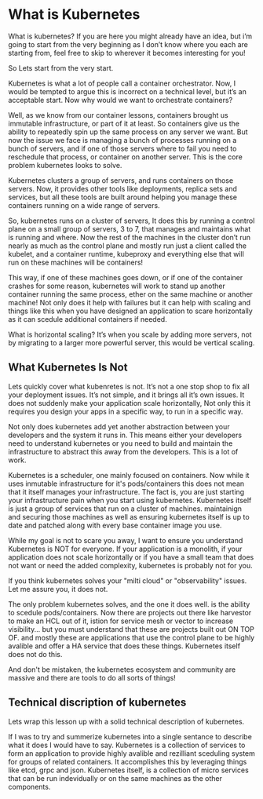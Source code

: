 # What is Kubernetes

What is kubernetes? If you are here you might already have an idea, but i’m going to start from the very beginning as I don’t know where you each are starting from, feel free to skip to wherever it becomes interesting for you!

So Lets start from the very start. 

Kubernetes is what a lot of people call a container orchestrator. Now, I would be tempted to argue this is incorrect on a technical level, but it’s an acceptable start. Now why would we want to orchestrate containers?

Well, as we know from our container lessons, containers brought us immutable infrastructure, or part of it at least. So containers give us the ability to repeatedly spin up the same process on any server we want. But now the issue we face is managing a bunch of processes running on a bunch of servers, and if one of those servers where to fail you need to reschedule that process, or container on another server. This is the core problem kubernetes looks to solve.

Kubernetes clusters a group of servers, and runs containers on those servers. Now, it provides other tools like deployments, replica sets and services, but all these tools are built around helping you manage these containers running on a wide range of servers.

So, kubernetes runs on a cluster of servers, It does this by running a control plane on a small group of servers, 3 to 7, that manages and maintains what is running and where. Now the rest of the machines in the cluster don’t run nearly as much as the control plane and mostly run just a client called the kubelet, and a container runtime, kubeproxy and everything else that will run on these machines will be containers!

This way, if one of these machines goes down, or if one of the container crashes for some reason, kubernetes will work to stand up another container running the same process, ether on the same machine or another machine! Not only does it help with failures but it can help with scaling and things like this when you have designed an application to scare horizontally as it can scedule additional containers if needed.

What is horizontal scaling? It’s when you scale by adding more servers, not by migrating to a larger more powerful server, this would be vertical scaling.

## What Kubernetes Is Not

Lets quickly cover what kubenretes is not. It’s not a one stop shop to fix all your deployment issues. It’s not simple, and it brings all it’s own issues. It does not suddenly make your application scale horizontally, Not only this it requires you design your apps in a specific way, to run in a specific way.

Not only does kubernetes add yet another abstraction between your developers and the system it runs in. This means either your developers need to understand kubernetes or you need to build and maintain the infrastructure to abstract this away from the developers.  This is a lot of work.

Kubernetes is a scheduler, one mainly focused on containers. Now while it uses inmutable infrastructure for it's pods/containers this does not mean that it itself manages your infrastructure. The fact is, you are just starting your infrastructure pain when you start using kubernetes. Kubernetes itself is just a group of services that run on a cluster of machines. maintainign and securing those machines as well as ensuring kubernetes itself is up to date and patched along with every base container image you use.

While my goal is not to scare you away, I want to ensure you understand Kubernetes is NOT for everyone. If your application is a monolith, if your application does not scale horizontally or if you have a small team that does not want or need the added complexity, kubernetes is probably not for you.

If you think kubernetes solves your "milti cloud" or "observability" issues. Let me assure you, it does not.

The only problem kubernetes solves, and the one it does well. is the ability to scedule pods/containers. Now there are projects out there like harvestor to make an HCL out of it, istion for service mesh or vector to increase visibility... but you must understand that these are projects built out ON TOP OF. and mostly these are applications that use the control plane to be highly avalible and offer a HA service that does these things. Kubernetes itself does not do this.

And don't be mistaken, the kubernetes ecosystem and community are massive and there are tools to do all sorts of things!

## Technical discription of kubernetes

Lets wrap this lesson up with a solid technical description of kubernetes.

If I was to try and summerize kubernetes into a single sentance to describe what it does I would have to say. Kubernetes is a collection of services to form an application to provide highly avalible and rezilliant sceduling system for groups of related containers. It accomplishes this by leveraging things like etcd, grpc and json. Kubernetes itself, is a collection of micro services that can be run indevidually or on the same machines as the other components.
